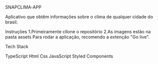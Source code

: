 SNAPCLIMA-APP

Aplicativo que obtêm informações sobre o clima de qualquer cidade do brasil.

Instruções
1.Primeiramente cllone o repositório
2.As imagens estão na pasta assets
Para rodar a aplicação, recomendo a extenção "Go live".


Tech Stack

TypeScript
Html
Css
JavaScript
Styled Components
